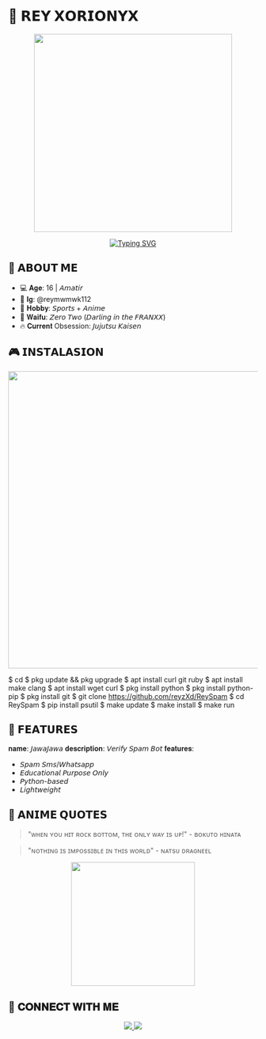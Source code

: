 # 🌈 𝗥𝗘𝗬 𝗫𝗢𝗥𝗜𝗢𝗡𝗬𝗫

<p align="center">
  <img src= "https://media.giphy.com/media/v1.Y2lkPTc5MGI3NjExZDJ4Z3FhZ3V6Z3BqZzV1bGZ1eWZ5biZlcD12MV9pbnRlcm5hbF9naWZfYnlfaWQmY3Q9Zw/3o7aD2d7hy9ktXNDP2/giphy.gif" width="400">
</p>

<div align="center">
  
  [![Typing SVG](https://readme-typing-svg.demolab.com?font=Baloo+Bhai+2&weight=600&size=26&duration=4000&pause=1000&color=FF7BAC&center=true&vCenter=true&width=500&lines=✨+ReyJawa+the+Anime+Coder;💻+Python+%7C+Termux+%7C+Automation;🏐+Volleyball+Player+%26+Otaku;🍜+Ramen+Lover+%3C3)](https://git.io/typing-svg)
  
</div>

## 🎯 𝗔𝗕𝗢𝗨𝗧 𝗠𝗘

+ 💻 𝐀𝐠𝐞: 16 |  𝘈𝘮𝘢𝘵𝘪𝘳
+ 📸 𝐈𝐠: @reymwmwk112 
+ 🏀 𝐇𝐨𝐛𝐛𝐲: 𝘚𝘱𝘰𝘳𝘵𝘴 + 𝘈𝘯𝘪𝘮𝘦
+ 🎌 𝐖𝐚𝐢𝐟𝐮: 𝘡𝘦𝘳𝘰 𝘛𝘸𝘰 (𝘋𝘢𝘳𝘭𝘪𝘯𝘨 𝘪𝘯 𝘵𝘩𝘦 𝘍𝘙𝘈𝘕𝘟𝘟)
+ 🔥 𝐂𝐮𝐫𝐫𝐞𝐧𝐭 Obsession: 𝘑𝘶𝘫𝘶𝘵𝘴𝘶 𝘒𝘢𝘪𝘴𝘦𝘯

## 🎮 𝗜𝗡𝗦𝗧𝗔𝗟𝗔𝗦𝗜𝗢𝗡
<p align="center">
  <img src="https://media.giphy.com/media/v1.Y2lkPTc5MGI3NjExZDJ4Z3FhZ3V6Z3BqZzV1bGZ1eWZ5biZlcD12MV9pbnRlcm5hbF9naWZfYnlfaWQmY3Q9Zw/l0HlNaQ6gWfllcjDO/giphy.gif" width="600">
</p>

$ cd
$ pkg update && pkg upgrade
$ apt install curl git ruby
$ apt install make clang
$ apt install wget curl
$ pkg install python
$ pkg install python-pip
$ pkg install git
$ git clone https://github.com/reyzXd/ReySpam
$ cd ReySpam
$ pip install psutil
$ make update
$ make install
$ make run

## 🌟 𝗙𝗘𝗔𝗧𝗨𝗥𝗘𝗦

𝐧𝐚𝐦𝐞: 𝘑𝘢𝘸𝘢𝘑𝘢𝘸𝘢
𝐝𝐞𝐬𝐜𝐫𝐢𝐩𝐭𝐢𝐨𝐧: 𝘝𝘦𝘳𝘪𝘧𝘺 𝘚𝘱𝘢𝘮 𝘉𝘰𝘵
𝐟𝐞𝐚𝐭𝐮𝐫𝐞𝐬:
  - 𝘚𝘱𝘢𝘮 𝘚𝘮𝘴/𝘞𝘩𝘢𝘵𝘴𝘢𝘱𝘱
  - 𝘌𝘥𝘶𝘤𝘢𝘵𝘪𝘰𝘯𝘢𝘭 𝘗𝘶𝘳𝘱𝘰𝘴𝘦 𝘖𝘯𝘭𝘺
  - 𝘗𝘺𝘵𝘩𝘰𝘯-𝘣𝘢𝘴𝘦𝘥
  - 𝘓𝘪𝘨𝘩𝘵𝘸𝘦𝘪𝘨𝘩𝘵

## 🎌 𝗔𝗡𝗜𝗠𝗘 𝗤𝗨𝗢𝗧𝗘𝗦
> "ᴡʜᴇɴ ʏᴏᴜ ʜɪᴛ ʀᴏᴄᴋ ʙᴏᴛᴛᴏᴍ, ᴛʜᴇ ᴏɴʟʏ ᴡᴀʏ ɪs ᴜᴘ!" - ʙᴏᴋᴜᴛᴏ ʜɪɴᴀᴛᴀ

> "ɴᴏᴛʜɪɴɢ ɪs ɪᴍᴘᴏssɪʙʟᴇ ɪɴ ᴛʜɪs ᴡᴏʀʟᴅ" - ɴᴀᴛsᴜ ᴅʀᴀɢɴᴇᴇʟ

<p align="center">
  <img src="https://media.giphy.com/media/v1.Y2lkPTc5MGI3NjExZDJ4Z3FhZ3V6Z3BqZzV1bGZ1eWZ5biZlcD12MV9pbnRlcm5hbF9naWZfYnlfaWQmY3Q9Zw/l2Jhx4IZvCuqRGhjq/giphy.gif" width="250">
</p>

## 📡 𝐂𝐎𝐍𝐍𝐄𝐂𝐓 𝐖𝐈𝐓𝐇 𝐌𝐄
<p align="center">
  <a href="https://instagram.com/reymwmwk112">
    <img src="https://img.shields.io/badge/Instagram-@reymwmwk112-FF1493?style=for-the-badge&logo=instagram&logoColor=white">
  </a>
  <a href="https://t.me/reiichid">
    <img src="https://img.shields.io/badge/Telegram-@reiichid-0088CC?style=for-the-badge&logo=telegram&logoColor=white">
  </a>
</p>
